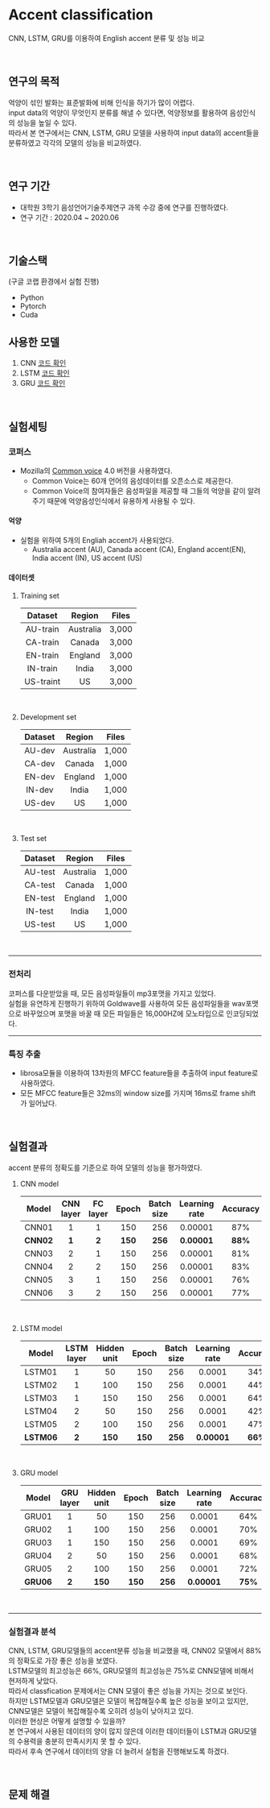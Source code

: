 # Accent classification
CNN, LSTM, GRU를 이용하여 English accent 분류 및 성능 비교

<br/>

## 연구의 목적
억양이 섞인 발화는 표준발화에 비해 인식을 하기가 많이 어렵다.  
input data의 억양이 무엇인지 분류를 해낼 수 있다면, 억양정보를 활용하여 음성인식의 성능을 높일 수 있다.  
따라서 본 연구에서는 CNN, LSTM, GRU 모델을 사용하여 input data의 accent들을 분류하였고 각각의 모델의 성능을 비교하였다.  
 
<br/>

## 연구 기간

- 대학원 3학기 음성언어기술주제연구 과목 수강 중에 연구를 진행하였다.
- 연구 기간 : 2020.04 ~ 2020.06 

<br/>

## 기술스택
(구글 코랩 환경에서 실험 진행)
- Python
- Pytorch
- Cuda

## 사용한 모델
1. CNN [코드 확인](https://github.com/biscayan/Accented_speech/blob/master/accent_classification/exp_termpaper/code/CNN/model.py#L5)
2. LSTM [코드 확인](https://github.com/biscayan/Accented_speech/blob/master/accent_classification/exp_termpaper/code/LSTM/model.py#L5)
3. GRU [코드 확인](https://github.com/biscayan/Accented_speech/blob/master/accent_classification/exp_termpaper/code/GRU/model.py#L5)

<br/>

## 실험세팅
### 코퍼스
- Mozilla의 [Common voice](https://commonvoice.mozilla.org/ko) 4.0 버전을 사용하였다.
    - Common Voice는 60개 언어의 음성데이터를 오픈소스로 제공한다.  
    - Common Voice의 참여자들은 음성파일을 제공할 때 그들의 억양을 같이 알려주기 때문에 억양음성인식에서 유용하게 사용될 수 있다.  

#### 억양
- 실험을 위하여 5개의 Engliah accent가 사용되었다.  
    - Australia accent (AU), Canada accent (CA), England accent(EN), India accent (IN), US accent (US)

#### 데이터셋

1. Training set

    |Dataset|Region|Files|
    |:---:|:---:|:---:|
    |AU-train|Australia|3,000|
    |CA-train|Canada|3,000|
    |EN-train|England|3,000|
    |IN-train|India|3,000|
    |US-traint|US|3,000|

</br>

2. Development set

    |Dataset|Region|Files|
    |:---:|:---:|:---:|
    |AU-dev|Australia|1,000|
    |CA-dev|Canada|1,000|
    |EN-dev|England|1,000|
    |IN-dev|India|1,000|
    |US-dev|US|1,000|

</br>

3. Test set

    |Dataset|Region|Files|
    |:---:|:---:|:---:|
    |AU-test|Australia|1,000|
    |CA-test|Canada|1,000|
    |EN-test|England|1,000|
    |IN-test|India|1,000|
    |US-test|US|1,000|

</br>

---

### 전처리
코퍼스를 다운받았을 때, 모든 음성파일들이 mp3포맷을 가지고 있었다.  
실험을 유연하게 진행하기 위하여 Goldwave를 사용하여 모든 음성파일들을 wav포맷으로 바꾸었으며 포맷을 바꿀 때 모든 파일들은 16,000HZ에 모노타입으로 인코딩되었다.

---

### 특징 추출
- librosa모듈을 이용하여 13차원의 MFCC feature들을 추출하여 input feature로 사용하였다. 
- 모든 MFCC feature들은 32ms의 window size를 가지며 16ms로 frame shift가 일어났다. 

<br/>

## 실험결과
accent 분류의 정확도를 기준으로 하여 모델의 성능을 평가하였다.  

1. CNN model  

    |Model|CNN layer|FC layer|Epoch|Batch size|Learning rate|Accuracy|
    |:---:|:---:|:---:|:---:|:---:|:---:|:---:|
    |CNN01|1|1|150|256|0.00001|87%|
    |**CNN02**|**1**|**2**|**150**|**256**|**0.00001**|**88%**|
    |CNN03|2|1|150|256|0.00001|81%|
    |CNN04|2|2|150|256|0.00001|83%|
    |CNN05|3|1|150|256|0.00001|76%|
    |CNN06|3|2|150|256|0.00001|77%|

<br/>

2. LSTM model

    |Model|LSTM layer|Hidden unit|Epoch|Batch size|Learning rate|Accuracy|
    |:---:|:---:|:---:|:---:|:---:|:---:|:---:|
    |LSTM01|1|50|150|256|0.0001|34%|
    |LSTM02|1|100|150|256|0.0001|44%|
    |LSTM03|1|150|150|256|0.0001|64%|
    |LSTM04|2|50|150|256|0.0001|42%|
    |LSTM05|2|100|150|256|0.0001|47%|
    |**LSTM06**|**2**|**150**|**150**|**256**|**0.00001**|**66%**|

<br/>

3. GRU model

    |Model|GRU layer|Hidden unit|Epoch|Batch size|Learning rate|Accuracy|
    |:---:|:---:|:---:|:---:|:---:|:---:|:---:|
    |GRU01|1|50|150|256|0.0001|64%|
    |GRU02|1|100|150|256|0.0001|70%|
    |GRU03|1|150|150|256|0.0001|69%|
    |GRU04|2|50|150|256|0.0001|68%|
    |GRU05|2|100|150|256|0.0001|72%|
    |**GRU06**|**2**|**150**|**150**|**256**|**0.00001**|**75%**|

<br/>

---

### 실험결과 분석
CNN, LSTM, GRU모델들의 accent분류 성능을 비교했을 때, CNN02 모델에서 88%의 정확도로 가장 좋은 성능을 보였다.  
LSTM모델의 최고성능은 66%, GRU모델의 최고성능은 75%로 CNN모델에 비해서 현저하게 낮았다.  
따라서 classfication 문제에서는 CNN 모델이 좋은 성능을 가지는 것으로 보인다.  
하지만 LSTM모델과 GRU모델은 모델이 복잡해질수록 높은 성능을 보이고 있지만, CNN모델은 모델이 복잡해질수록 오히려 성능이 낮아지고 있다.  
이러한 현상은 어떻게 설명할 수 있을까?  
본 연구에서 사용된 데이터의 양이 많지 않은데 이러한 데이터들이 LSTM과 GRU모델의 수용력을 충분히 만족시키지 못 할 수 있다.  
따라서 후속 연구에서 데이터의 양을 더 늘려서 실험을 진행해보도록 하겠다.   

<br/>

## 문제 해결